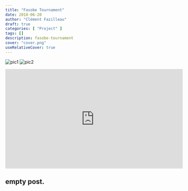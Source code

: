 ```yaml
---
title: "Fasobe Tournament"
date: 2018-06-20
author: "Clément Fazilleau"
draft: true
categories: [ "Project" ]
tags: []
description: fasobe-tournament
cover: "cover.png"
useRelativeCover: true
---
```


![pic1](pic1.png)
![pic2](pic2.png)

<div align=center><iframe width="560" height="315" src="https://www.youtube.com/embed/TG1Ra-3vxSQ" frameborder="0" allow="accelerometer; autoplay; encrypted-media; gyroscope; picture-in-picture" allowfullscreen></iframe></div>

## empty post.
